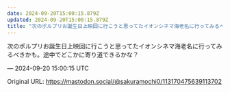 ```yaml
---
date: 2024-09-20T15:00:15.879Z
updated: 2024-09-20T15:00:15.879Z
title: "次のポルプリお誕生日上映回に行こうと思ってたイオンシネマ海老名に行ってみるべきか[...]"
---
```


<p>次のポルプリお誕生日上映回に行こうと思ってたイオンシネマ海老名に行ってみるべきかも。途中でどこかに寄り道できるかな？</p>

&mdash; 2024-09-20 15:00:15 UTC

Original URL: https://mastodon.social/@sakuramochi0/113170475639113702
